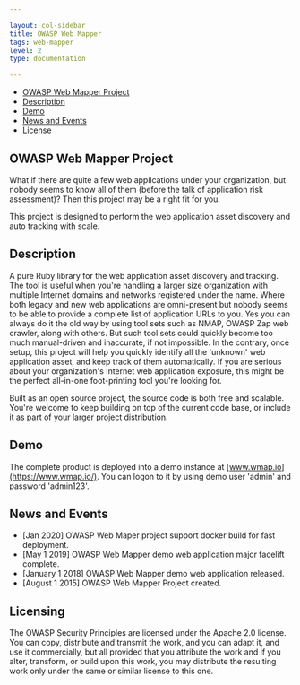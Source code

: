 ```yaml
---

layout: col-sidebar
title: OWASP Web Mapper
tags: web-mapper
level: 2
type: documentation

---
```


- [OWASP Web Mapper Project](#owasp-web-mapper-project)
- [Description](#description)
- [Demo](#demo)
- [News and Events](#news-and-events)
- [License](#license)


## OWASP Web Mapper Project
What if there are quite a few web applications under your organization, but nobody seems to know all of them (before the talk of application risk assessment)? Then this project may be a right fit for you.

This project is designed to perform the web application asset discovery and auto tracking with scale.

## Description
A pure Ruby library for the web application asset discovery and tracking. The tool is useful when you're handling a larger size organization with multiple Internet domains and networks registered under the name. Where both legacy and new web applications are omni-present but nobody seems to be able to provide a complete list of application URLs to you. Yes you can always do it the old way by using tool sets such as NMAP, OWASP Zap web crawler, along with others. But such tool sets could quickly become too much manual-driven and inaccurate, if not impossible. In the contrary, once setup, this project will help you quickly identify all the 'unknown' web application asset, and keep track of them automatically. If you are serious about your organization's Internet web application exposure, this might be the perfect all-in-one foot-printing tool you're looking for.

Built as an open source project, the source code is both free and scalable. You're welcome to keep building on top of the current code base, or include it as part of your larger project distribution.

## Demo
The complete product is deployed into a demo instance at [www.wmap.io](https://www.wmap.io/). You can logon to it by using demo user 'admin' and password 'admin123'.

## News and Events
- [Jan 2020] OWASP Web Maper project support docker build for fast deployment.
- [May 1 2019] OWASP Web Mapper demo web application major facelift complete.
- [January 1 2018] OWASP Web Mapper demo web application released.
- [August 1 2015] OWASP Web Mapper Project created.

## Licensing
The OWASP Security Principles are licensed under the Apache 2.0 license. You can copy, distribute and transmit the work, and you can adapt it, and use it commercially, but all provided that you attribute the work and if you alter, transform, or build upon this work, you may distribute the resulting work only under the same or similar license to this one.
